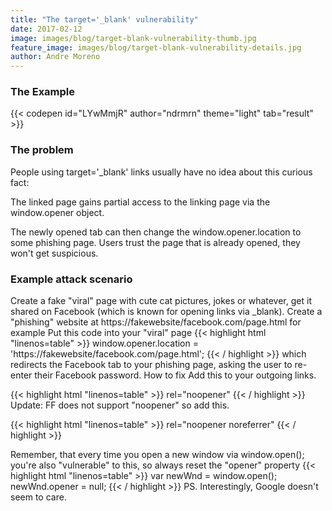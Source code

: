 ```yaml
---
title: "The target='_blank' vulnerability"
date: 2017-02-12
image: images/blog/target-blank-vulnerability-thumb.jpg
feature_image: images/blog/target-blank-vulnerability-details.jpg
author: Andre Moreno
---
```


### The Example

{{< codepen
    id="LYwMmjR"
    author="ndrmrn"
    theme="light"
    tab="result"
    >}}



### The problem

People using target='_blank' links usually have no idea about this curious fact:

The linked page gains partial access to the linking page via the window.opener object.

The newly opened tab can then change the window.opener.location to some phishing page. Users trust the page that is already opened, they won't get suspicious.

### Example attack scenario

Create a fake "viral" page with cute cat pictures, jokes or whatever, get it shared on Facebook (which is known for opening links via _blank).
Create a "phishing" website at https://fakewebsite/facebook.com/page.html for example
Put this code into your "viral" page
{{< highlight html "linenos=table" >}}
window.opener.location = 'https://fakewebsite/facebook.com/page.html';
{{< / highlight >}}
which redirects the Facebook tab to your phishing page, asking the user to re-enter their Facebook password.
How to fix
Add this to your outgoing links.

{{< highlight html "linenos=table" >}}
rel="noopener"
{{< / highlight >}}
Update: FF does not support "noopener" so add this.

{{< highlight html "linenos=table" >}}
rel="noopener noreferrer"
{{< / highlight >}}

Remember, that every time you open a new window via window.open(); you're also "vulnerable" to this, so always reset the "opener" property
{{< highlight html "linenos=table" >}}
var newWnd = window.open();
newWnd.opener = null;
{{< / highlight >}}
PS. Interestingly, Google doesn't seem to care.